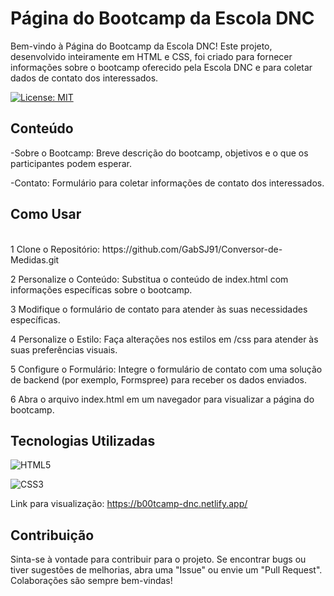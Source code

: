 # Página do Bootcamp da Escola DNC


Bem-vindo à Página do Bootcamp da Escola DNC! Este projeto, desenvolvido inteiramente em HTML e CSS, foi criado para fornecer informações sobre o bootcamp oferecido pela Escola DNC e para coletar dados de contato dos interessados. <br />


[![License: MIT](https://img.shields.io/badge/License-MIT-yellow.svg)](https://github.com/GabSJ91/Bootcamp-DNC/blob/main/LICENSE)


## Conteúdo <br />
-Sobre o Bootcamp: Breve descrição do bootcamp, objetivos e o que os participantes podem esperar.<br />

-Contato: Formulário para coletar informações de contato dos interessados.<br />




## Como Usar <br />
<br />
1 Clone o Repositório: https://github.com/GabSJ91/Conversor-de-Medidas.git  <br />

2 Personalize o Conteúdo: Substitua o conteúdo de index.html com informações específicas sobre o bootcamp. <br />

3 Modifique o formulário de contato para atender às suas necessidades específicas.  <br />

4 Personalize o Estilo: Faça alterações nos estilos em /css para atender às suas preferências visuais. <br />

5 Configure o Formulário: Integre o formulário de contato com uma solução de backend (por exemplo, Formspree) para receber os dados enviados.

6 Abra o arquivo index.html em um navegador para visualizar a página do bootcamp.

## Tecnologias Utilizadas<br />


![HTML5](https://img.shields.io/badge/HTML5-Yes-E34F26?style=for-the-badge&logo=html5&logoColor=white)<br />

![CSS3](https://img.shields.io/badge/CSS3-Yes-blue?style=for-the-badge&logo=css3&logoColor=white) <br/>

Link para visualização: https://b00tcamp-dnc.netlify.app/ <br/>

## Contribuição
Sinta-se à vontade para contribuir para o projeto. Se encontrar bugs ou tiver sugestões de melhorias, abra uma "Issue" ou envie um "Pull Request". Colaborações são sempre bem-vindas!


